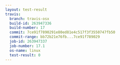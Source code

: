 ```yaml
---
layout: test-result
travis:
  branch: travis-osx
  build-id: 263947336
  build-number: 17
  commit: 7ce91f7890291e80ed81e4c517f3f3550747fb50
  commit-range: bb72b21e76fb...7ce91f789029
  job-id: 263947337
  job-number: 17.1
  os-name: linux
  test-result: 0
---
```

